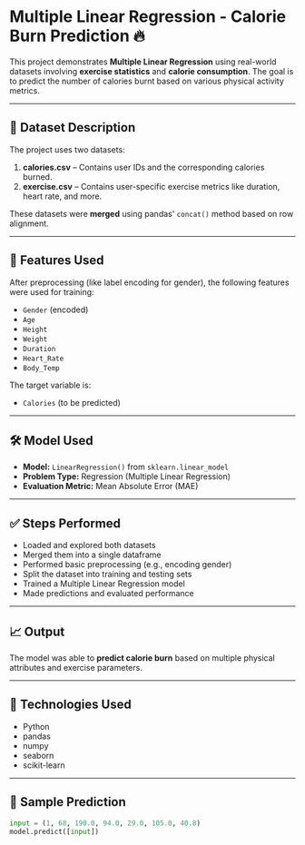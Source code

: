 # Multiple Linear Regression - Calorie Burn Prediction 🔥

This project demonstrates **Multiple Linear Regression** using real-world datasets involving **exercise statistics** and **calorie consumption**. The goal is to predict the number of calories burnt based on various physical activity metrics.

---

## 📂 Dataset Description

The project uses two datasets:

1. **calories.csv** – Contains user IDs and the corresponding calories burned.
2. **exercise.csv** – Contains user-specific exercise metrics like duration, heart rate, and more.

These datasets were **merged** using pandas' `concat()` method based on row alignment.

---

## 🧠 Features Used

After preprocessing (like label encoding for gender), the following features were used for training:

- `Gender` (encoded)
- `Age`
- `Height`
- `Weight`
- `Duration`
- `Heart_Rate`
- `Body_Temp`

The target variable is:

- `Calories` (to be predicted)

---

## 🛠️ Model Used

- **Model:** `LinearRegression()` from `sklearn.linear_model`
- **Problem Type:** Regression (Multiple Linear Regression)
- **Evaluation Metric:** Mean Absolute Error (MAE)

---

## ✅ Steps Performed

- Loaded and explored both datasets
- Merged them into a single dataframe
- Performed basic preprocessing (e.g., encoding gender)
- Split the dataset into training and testing sets
- Trained a Multiple Linear Regression model
- Made predictions and evaluated performance

---

## 📈 Output

The model was able to **predict calorie burn** based on multiple physical attributes and exercise parameters.

---

## 📌 Technologies Used

- Python
- pandas
- numpy
- seaborn
- scikit-learn

---

## 📎 Sample Prediction

```python
input = (1, 68, 190.0, 94.0, 29.0, 105.0, 40.8)
model.predict([input])

